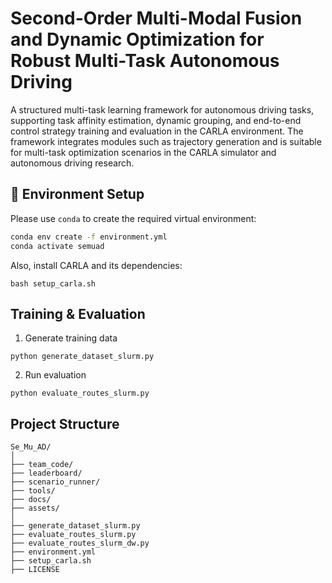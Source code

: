 # Second-Order Multi-Modal Fusion and Dynamic Optimization for Robust Multi-Task Autonomous Driving

A structured multi-task learning framework for autonomous driving tasks, supporting task affinity estimation, dynamic grouping, and end-to-end control strategy training and evaluation in the CARLA environment. The framework integrates modules such as trajectory generation and is suitable for multi-task optimization scenarios in the CARLA simulator and autonomous driving research.

## 🔧 Environment Setup

Please use `conda` to create the required virtual environment:

```bash
conda env create -f environment.yml
conda activate semuad
```

Also, install CARLA and its dependencies:
```
bash setup_carla.sh
```

##  Training & Evaluation
1. Generate training data
 ```
python generate_dataset_slurm.py
```

2. Run evaluation
```
python evaluate_routes_slurm.py
```

## Project Structure
```
Se_Mu_AD/
│
├── team_code/                  
├── leaderboard/                
├── scenario_runner/           
├── tools/                      
├── docs/                       
├── assets/                    
│
├── generate_dataset_slurm.py  
├── evaluate_routes_slurm.py   
├── evaluate_routes_slurm_dw.py
├── environment.yml            
├── setup_carla.sh             
├── LICENSE                    
```

